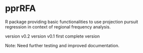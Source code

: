 # pprRFA
R package providing basic functionalities to use projection pursuit regression in 
context of regional frequency analysis.

version v0.2 
version v0.1 first complete version

Note: Need further testing and improved documentation.
